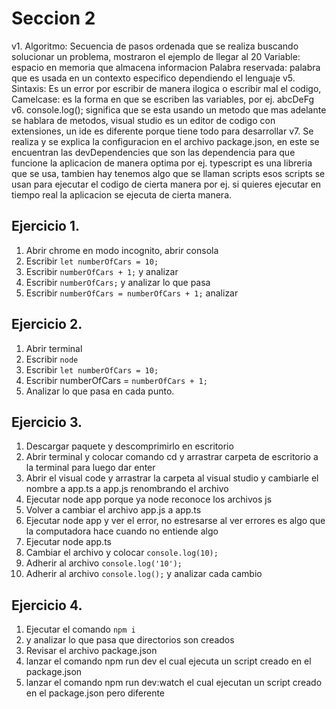 # Seccion 2

v1. Algoritmo: Secuencia de pasos ordenada que se realiza buscando solucionar un problema, mostraron el ejemplo de llegar al 20
Variable: espacio en memoria que almacena informacion
Palabra reservada: palabra que es usada en un contexto especifico dependiendo el lenguaje
v5. Sintaxis: Es un error por escribir de manera ilogica o escribir mal el codigo, Camelcase: es la forma en que se escriben las variables, por ej. abcDeFg
v6. console.log(); significa que se esta usando un metodo que mas adelante se hablara de metodos, visual studio es un editor de codigo con extensiones, un ide es diferente porque tiene todo para desarrollar
v7. Se realiza y se explica la configuracion en el archivo package.json, en este se encuentran las devDependencies que son las dependencia para que funcione la aplicacion de manera optima por ej. typescript es una libreria que se usa, tambien hay tenemos algo que se llaman scripts esos scripts se usan para ejecutar el codigo de cierta manera por ej. si quieres ejecutar en tiempo real la aplicacion se ejecuta de cierta manera.

## Ejercicio 1.
1. Abrir chrome en modo incognito, abrir consola
2. Escribir `let numberOfCars = 10;`
3. Escribir `numberOfCars + 1;` y analizar
4. Escribir `numberOfCars;` y analizar lo que pasa
5. Escribir `numberOfCars = numberOfCars + 1;` analizar

## Ejercicio 2.
1. Abrir terminal
2. Escribir `node`
3. Escribir `let numberOfCars = 10;`
4. Escribir numberOfCars = `numberOfCars + 1;`
5. Analizar lo que pasa en cada punto.

## Ejercicio 3.
1. Descargar paquete y descomprimirlo en escritorio
2. Abrir terminal y colocar comando cd y arrastrar carpeta de escritorio a la terminal para luego dar enter
3. Abrir el visual code y arrastrar la carpeta al visual studio y cambiarle el nombre a app.ts a app.js renombrando el archivo
4. Ejecutar node app porque ya node reconoce los archivos js
5. Volver a cambiar el archivo app.js a app.ts
6. Ejecutar node app y ver el error, no estresarse al ver errores es algo que la computadora hace cuando no entiende algo
7. Ejecutar node app.ts
8. Cambiar el archivo y colocar `console.log(10);`
9. Adherir al archivo `console.log('10');`
10. Adherir al archivo `console.log();` y analizar cada cambio

## Ejercicio 4.
1. Ejecutar el comando `npm i`
2. y analizar lo que pasa que directorios son creados
3. Revisar el archivo package.json
4. lanzar el comando npm run dev el cual ejecuta un script creado en el package.json
5. lanzar el comando npm run dev:watch el cual ejecutan un script creado en el package.json pero diferente

